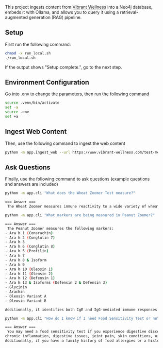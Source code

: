 This project ingests content from [Vibrant Wellness](https://www.vibrant-wellness.com/test-menu/) into a Neo4j database, embeds it with Ollama, and allows you to query it using a retrieval-augmented generation (RAG) pipeline.


## Setup 

First run the following command:

```bash
chmod -x run_local.sh
./run_local.sh

```
If the output shows "Setup complete.", go to the next step.

## Environment Configuration

Go into .env to change the parameters, then run the following command

```bash
source .venv/bin/activate
set -a
source .env
set +a
```

## Ingest Web Content

Then, use the following command to ingest the web content

```bash
python -m app.ingest_web --url https://www.vibrant-wellness.com/test-menu/ --max-pages 80
```


## Ask Questions

Finally, use the following command to ask questions (example questions and answers are included)

```bash
python -m app.cli "What does the Wheat Zoomer Test measure?"

=== Answer ===
 The Wheat Zoomer measures immune reactivity to a wide variety of wheat proteins, including both gluten and non-gluten components, to assess wheat-related sensitivities.

```
```bash
python -m app.cli "What markers are being measured in Peanut Zoomer?"

=== Answer ===
 The Peanut Zoomer measures the following markers:
- Ara h 1 (Conarachin)
- Ara h 2 (Conglutin 7)
- Ara h 3
- Ara h 6 (Conglutin 8)
- Ara h 5 (Profilin)
- Ara h 7
- Ara h 8 & Isoform
- Ara h 9
- Ara h 10 (Oleosin 1)
- Ara h 11 (Oleosin 2)
- Ara h 12 (Defensin 1)
- Ara h 13 & Isoforms (Defensin 2 & Defensin 3)
- Glycinin
- Arachin
- Oleosin Variant A
- Oleosin Variant B

Additionally, it identifies both IgE and IgG-mediated immune responses to peanuts.

```

```bash
python -m app.cli "How do I know if I need Food Sensitivity Test or not?"

=== Answer ===
 You may need a food sensitivity test if you experience digestive discomfort, fatigue, inflammation,
chronic inflammation, digestive issues, joint pain, skin conditions, or respiratory issues.
Additionally, if you have a family history of food allergies or a history of food sensitivities, this test could be beneficial.

```



